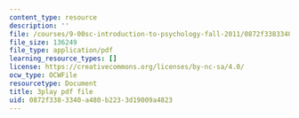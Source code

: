 ```yaml
---
content_type: resource
description: ''
file: /courses/9-00sc-introduction-to-psychology-fall-2011/0872f3383340a480b2233d19009a4823_syXplPKQb_o.pdf
file_size: 136249
file_type: application/pdf
learning_resource_types: []
license: https://creativecommons.org/licenses/by-nc-sa/4.0/
ocw_type: OCWFile
resourcetype: Document
title: 3play pdf file
uid: 0872f338-3340-a480-b223-3d19009a4823
---
```

